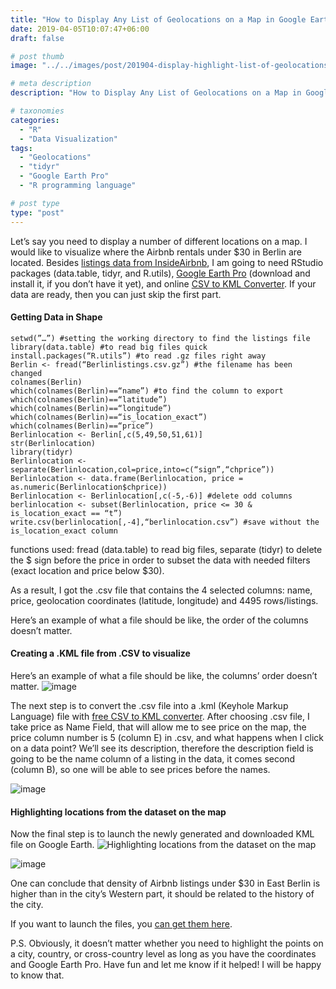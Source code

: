 ```yaml
---
title: "How to Display Any List of Geolocations on a Map in Google Earth"
date: 2019-04-05T10:07:47+06:00
draft: false

# post thumb
image: "../../images/post/201904-display-highlight-list-of-geolocations-map/00.jpg"

# meta description
description: "How to Display Any List of Geolocations on a Map in Google Earth with R"

# taxonomies
categories:
  - "R"
  - "Data Visualization"
tags:
  - "Geolocations"
  - "tidyr"
  - "Google Earth Pro"
  - "R programming language"

# post type
type: "post"
---
```


Let’s say you need to display a number of different locations on a map. I would like to visualize where the Airbnb rentals under $30 in Berlin are located. Besides [listings data from InsideAirbnb](http://insideairbnb.com/get-the-data.html), I am going to need RStudio packages (data.table, tidyr, and R.utils), [Google Earth Pro](https://www.google.com/earth/versions/) (download and install it, if you don’t have it yet), and online [CSV to KML Converter](http://convertcsv.com/csv-to-kml.htm). If your data are ready, then you can just skip the first part.

#### Getting Data in Shape
```
setwd(”…”) #setting the working directory to find the listings file
library(data.table) #to read big files quick
install.packages(“R.utils”) #to read .gz files right away
Berlin <- fread(“Berlinlistings.csv.gz”) #the filename has been changed
colnames(Berlin)
which(colnames(Berlin)==“name”) #to find the column to export
which(colnames(Berlin)==“latitude”)
which(colnames(Berlin)==“longitude”)
which(colnames(Berlin)==“is_location_exact”)
which(colnames(Berlin)==“price”)
Berlinlocation <- Berlin[,c(5,49,50,51,61)]
str(Berlinlocation)
library(tidyr)
Berlinlocation <- separate(Berlinlocation,col=price,into=c(“sign”,“chprice”))
Berlinlocation <- data.frame(Berlinlocation, price = as.numeric(Berlinlocation$chprice))
Berlinlocation <- Berlinlocation[,c(-5,-6)] #delete odd columns
berlinlocation <- subset(Berlinlocation, price <= 30 & is_location_exact == “t”)
write.csv(berlinlocation[,-4],“berlinlocation.csv”) #save without the is_location_exact column
```

functions used: fread (data.table) to read big files, separate (tidyr) to delete the $ sign before the price in order to subset the data with needed filters (exact location and price below $30).

As a result, I got the .csv file that contains the 4 selected columns: name, price, geolocation coordinates (latitude, longitude) and 4495 rows/listings.

Here’s an example of what a file should be like, the order of the columns doesn’t matter.


#### Creating a .KML file from .CSV to visualize
Here’s an example of what a file should be like, the columns’ order doesn’t matter.
![image](../../images/post/201904-display-highlight-list-of-geolocations-map/01.png)

The next step is to convert the .csv file into a .kml (Keyhole Markup Language) file with [free CSV to KML converter](http://convertcsv.com/csv-to-kml.htm). After choosing .csv file, I take price as Name Field, that will allow me to see price on the map, the price column number is 5 (column E) in .csv, and what happens when I click on a data point? We’ll see its description, therefore the description field is going to be the name column of a listing in the data, it comes second (column B), so one will be able to see prices before the names.

![image](../../images/post/201904-display-highlight-list-of-geolocations-map/02.png#center)

#### Highlighting locations from the dataset on the map
Now the final step is to launch the newly generated and downloaded KML file on Google Earth.
![Highlighting locations from the dataset on the map](../../images/post/201904-display-highlight-list-of-geolocations-map/03.jpg#center)

![image](../../images/post/201904-display-highlight-list-of-geolocations-map/04.jpg#center)

One can conclude that density of Airbnb listings under $30 in East Berlin is higher than in the city’s Western part, it should be related to the history of the city.

If you want to launch the files, you [can get them here](https://drive.google.com/drive/folders/1-OKH4jp1--ttcsPkaVKKz_j6B2TFrsi7).

P.S. Obviously, it doesn’t matter whether you need to highlight the points on a city, country, or cross-country level as long as you have the coordinates and Google Earth Pro. Have fun and let me know if it helped! I will be happy to know that.

